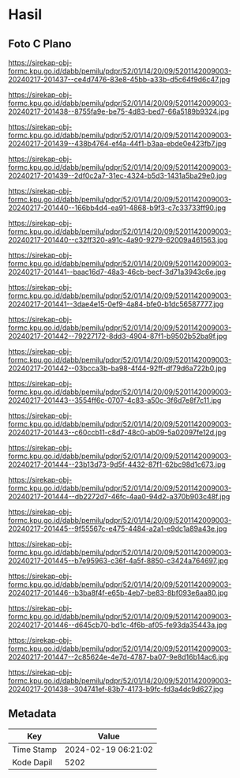 # Hasil

## Foto C Plano

https://sirekap-obj-formc.kpu.go.id/dabb/pemilu/pdpr/52/01/14/20/09/5201142009003-20240217-201437--ce4d7476-83e8-45bb-a33b-d5c64f9d6c47.jpg

https://sirekap-obj-formc.kpu.go.id/dabb/pemilu/pdpr/52/01/14/20/09/5201142009003-20240217-201438--8755fa9e-be75-4d83-bed7-66a5189b9324.jpg

https://sirekap-obj-formc.kpu.go.id/dabb/pemilu/pdpr/52/01/14/20/09/5201142009003-20240217-201439--438b4764-ef4a-44f1-b3aa-ebde0e423fb7.jpg

https://sirekap-obj-formc.kpu.go.id/dabb/pemilu/pdpr/52/01/14/20/09/5201142009003-20240217-201439--2df0c2a7-31ec-4324-b5d3-1431a5ba29e0.jpg

https://sirekap-obj-formc.kpu.go.id/dabb/pemilu/pdpr/52/01/14/20/09/5201142009003-20240217-201440--166bb4d4-ea91-4868-b9f3-c7c33733ff90.jpg

https://sirekap-obj-formc.kpu.go.id/dabb/pemilu/pdpr/52/01/14/20/09/5201142009003-20240217-201440--c32ff320-a91c-4a90-9279-62009a461563.jpg

https://sirekap-obj-formc.kpu.go.id/dabb/pemilu/pdpr/52/01/14/20/09/5201142009003-20240217-201441--baac16d7-48a3-46cb-becf-3d71a3943c6e.jpg

https://sirekap-obj-formc.kpu.go.id/dabb/pemilu/pdpr/52/01/14/20/09/5201142009003-20240217-201441--3dae4e15-0ef9-4a84-bfe0-b1dc56587777.jpg

https://sirekap-obj-formc.kpu.go.id/dabb/pemilu/pdpr/52/01/14/20/09/5201142009003-20240217-201442--79227172-8dd3-4904-87f1-b9502b52ba9f.jpg

https://sirekap-obj-formc.kpu.go.id/dabb/pemilu/pdpr/52/01/14/20/09/5201142009003-20240217-201442--03bcca3b-ba98-4f44-92ff-df79d6a722b0.jpg

https://sirekap-obj-formc.kpu.go.id/dabb/pemilu/pdpr/52/01/14/20/09/5201142009003-20240217-201443--3554ff6c-0707-4c83-a50c-3f6d7e8f7c11.jpg

https://sirekap-obj-formc.kpu.go.id/dabb/pemilu/pdpr/52/01/14/20/09/5201142009003-20240217-201443--c60ccb11-c8d7-48c0-ab09-5a02097fe12d.jpg

https://sirekap-obj-formc.kpu.go.id/dabb/pemilu/pdpr/52/01/14/20/09/5201142009003-20240217-201444--23b13d73-9d5f-4432-87f1-62bc98d1c673.jpg

https://sirekap-obj-formc.kpu.go.id/dabb/pemilu/pdpr/52/01/14/20/09/5201142009003-20240217-201444--db2272d7-46fc-4aa0-94d2-a370b903c48f.jpg

https://sirekap-obj-formc.kpu.go.id/dabb/pemilu/pdpr/52/01/14/20/09/5201142009003-20240217-201445--9f55567c-e475-4484-a2a1-e9dc1a89a43e.jpg

https://sirekap-obj-formc.kpu.go.id/dabb/pemilu/pdpr/52/01/14/20/09/5201142009003-20240217-201445--b7e95963-c36f-4a5f-8850-c3424a764697.jpg

https://sirekap-obj-formc.kpu.go.id/dabb/pemilu/pdpr/52/01/14/20/09/5201142009003-20240217-201446--b3ba8f4f-e65b-4eb7-be83-8bf093e6aa80.jpg

https://sirekap-obj-formc.kpu.go.id/dabb/pemilu/pdpr/52/01/14/20/09/5201142009003-20240217-201446--d645cb70-bd1c-4f6b-af05-fe93da35443a.jpg

https://sirekap-obj-formc.kpu.go.id/dabb/pemilu/pdpr/52/01/14/20/09/5201142009003-20240217-201447--2c85624e-4e7d-4787-ba07-9e8d16b14ac6.jpg

https://sirekap-obj-formc.kpu.go.id/dabb/pemilu/pdpr/52/01/14/20/09/5201142009003-20240217-201438--304741ef-83b7-4173-b9fc-fd3a4dc9d627.jpg


## Metadata

| Key        | Value               |
| ---------- | ------------------- |
| Time Stamp | 2024-02-19 06:21:02 |
| Kode Dapil | 5202                |



